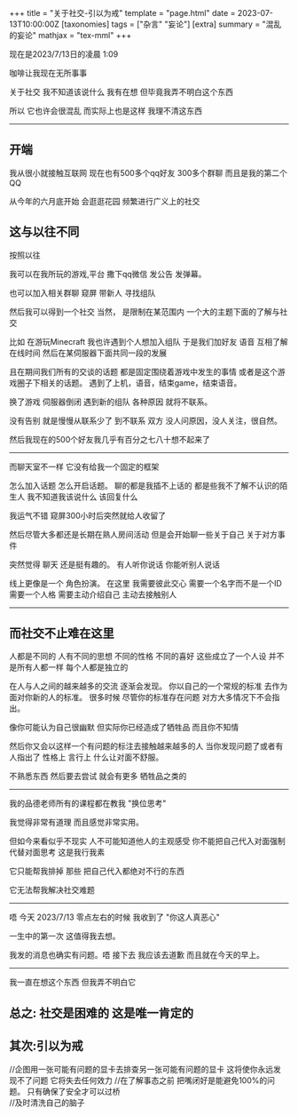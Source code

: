 +++
title = "关于社交-引以为戒"
template = "page.html"
date = 2023-07-13T10:00:00Z
[taxonomies]
tags = ["杂言" "妄论"]
[extra]
summary = "混乱的妄论"
mathjax = "tex-mml"
+++

现在是2023/7/13日的凌晨   1:09  

咖啡让我现在无所事事

关于社交  我不知道该说什么   我有在想 但毕竟我弄不明白这个东西

所以   它也许会很混乱   而实际上也是这样   我理不清这东西

-----------------------------------------------------


开端  
-------------

我从很小就接触互联网  现在也有500多个qq好友 300多个群聊 而且是我的第二个QQ  

从今年的六月底开始   会逛逛花园  频繁进行广义上的社交

这与以往不同
----------

按照以往   

我可以在我所玩的游戏,平台  撒下qq微信  发公告 发弹幕。

也可以加入相关群聊  窥屏  带新人  寻找组队

然后我可以得到一个社交          当然， 是限制在某范围内  一个大的主题下面的了解与社交

比如  在游玩Minecraft  我也许遇到个人想加入组队  于是我们加好友 语音 互相了解在线时间 然后在某伺服器下面共同一段的发展

且在期间我们所有的交谈的话题  都是固定围绕着游戏中发生的事情  或者是这个游戏圈子下相关的话题。   遇到了上机，语音，结束game，结束语音。

换了游戏  伺服器倒闭    遇到新的组队  各种原因  就将不联系。

没有告别  就是慢慢从联系少了 到不联系  双方 没人问原因，没人关注，很自然。

然后我现在的500个好友我几乎有百分之七八十想不起来了

------------------------------------------------------------------------------------------------------------------------

而聊天室不一样   它没有给我一个固定的框架

怎么加入话题 怎么开启话题。  聊的都是我插不上话的   都是些我不了解不认识的陌生人    我不知道我该说什么  该回复什么

我运气不错   窥屏300小时后突然就给人收留了

然后尽管大多都还是长期在熟人房间活动  但是会开始聊一些关于自己 关于对方事件

突然觉得   聊天  还是挺有趣的。  有人听你说话  你能听别人说话

线上更像是一个  角色扮演。     在这里  我需要彼此交心 需要一个名字而不是一个ID  需要一个人格  需要主动介绍自己 主动去接触别人

-------------------------------------------------------------------------------------------------------------------------------------------

而社交不止难在这里
------------------

人都是不同的  人有不同的思想  不同的性格 不同的喜好     这些成立了一个人设   并不是所有人都一样 每个人都是独立的

在人与人之间的越来越多的交流  逐渐会发现。 你以自己的一个常规的标准 去作为面对你新的人的标准。   很多时候   尽管你的标准存在问题   对方大多情况下不会指出。

像你可能认为自己很幽默 但实际你已经造成了牺牲品 而且你不知情  

然后你又会以这样一个有问题的标注去接触越来越多的人    当你发现问题了或者有人指出了   性格上  言行上  什么让对面不舒服。  

不熟悉东西   然后要去尝试   就会有更多 牺牲品之类的

-------------------------------------------------------------------------------------------------------------------------   

我的品德老师所有的课程都在教我  "换位思考"    

我觉得非常有道理  而且感觉非常实用。

但如今来看似乎不现实   人不可能知道他人的主观感受  你不能把自己代入对面强制代替对面思考 这是我行我素

它只能帮我排掉  那些   把自己代入都绝对不行的东西

它无法帮我解决社交难题

------------------------------------------------------------------------------------------------------------------------

唔     今天 2023/7/13 零点左右的时候  我收到了     "你这人真恶心"

一生中的第一次  这值得我去想。          

我发的消息也确实有问题。唔   接下去  我应该去道歉   而且就在今天的早上。
  
-------------------------------------------------------------------------------------------------------------------------------------------------------------

我一直在想这个东西   但我弄不明白它    

总之:   社交是困难的   这是唯一肯定的 
-----------

其次:引以为戒   
--------

//企图用一张可能有问题的显卡去排查另一张可能有问题的显卡  这将使你永远发现不了问题  它将失去任何效力
//在了解事态之前 把嘴闭好是能避免100%的问题。   只有确保了安全才可以过桥  
//及时清洗自己的脑子
